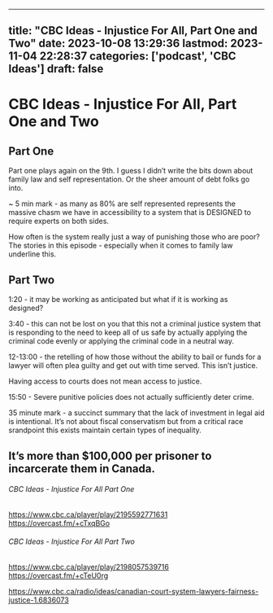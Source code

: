
---
title: "CBC Ideas - Injustice For All, Part One and Two"
date: 2023-10-08 13:29:36
lastmod: 2023-11-04 22:28:37
categories: ['podcast', 'CBC Ideas']
draft: false
---


# CBC Ideas - Injustice For All, Part One and Two

## Part One
Part one plays again on the 9th. I guess I didn’t write the bits down about family law and self representation. Or the sheer amount of debt folks go into.

~ 5 min mark - as many as 80% are self represented represents the massive chasm we have in accessibility to a system that is DESIGNED to require experts on both sides.

How often is the system really just a way of punishing those who are poor? The stories in this episode - especially when it comes to family law underline this.

## Part Two

1:20 - it may be working as anticipated but what if it is working as designed?

3:40 - this can not be lost on you that this not a criminal justice system that is responding to the need to keep all of us safe by actually applying the criminal code evenly or applying the criminal code in a neutral way.

12-13:00 - the retelling of how those without the ability to bail or funds for a lawyer will often plea guilty and get out with time served. This isn’t justice.

Having access to courts does not mean access to justice.

15:50 - Severe punitive policies does not actually sufficiently deter crime.

35 minute mark - a succinct summary that the lack of investment in legal aid is intentional. It’s not about fiscal conservatism but from a critical race srandpoint this exists maintain certain types of inequality.

It’s more than $100,000 per prisoner to incarcerate them in Canada.
---
###### CBC Ideas - Injustice For All Part One
https://www.cbc.ca/player/play/2195592771631  
https://overcast.fm/+cTxqBGo

###### CBC Ideas - Injustice For All Part Two
https://www.cbc.ca/player/play/2198057539716  
https://overcast.fm/+cTeU0rg

https://www.cbc.ca/radio/ideas/canadian-court-system-lawyers-fairness-justice-1.6836073  


<!-- #public -->
<!-- #podcast -->
<!-- #CBC Ideas# -->

<!-- {BearID:D3B29AA1-C7D9-4D72-8E70-1670552704B6} -->
